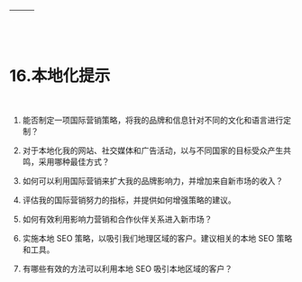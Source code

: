 | ![image](img/chapter_title_corner_decoration_left.png) |  | ![image](img/chapter_title_corner_decoration_right.png) |
| --- | --- | --- |

![image](img/chapter_title_above.png)

# 16.本地化提示

![image](img/chapter_title_below.png)

1.  能否制定一项国际营销策略，将我的品牌和信息针对不同的文化和语言进行定制？

1.  对于本地化我的网站、社交媒体和广告活动，以与不同国家的目标受众产生共鸣，采用哪种最佳方式？

1.  如何可以利用国际营销来扩大我的品牌影响力，并增加来自新市场的收入？

1.  评估我的国际营销努力的指标，并提供如何增强策略的建议。

1.  如何有效利用影响力营销和合作伙伴关系进入新市场？

1.  实施本地 SEO 策略，以吸引我们地理区域的客户。建议相关的本地 SEO 策略和工具。

1.  有哪些有效的方法可以利用本地 SEO 吸引本地区域的客户？
